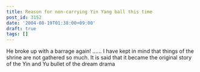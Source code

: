 ```yaml
---
title: Reason for non-carrying Yin Yang ball this time
post_id: 3152
date: '2004-08-19T01:38:00+09:00'
draft: true
tags: []
---
```


He broke up with a barrage again! ...... I have kept in mind that things of the shrine are not gathered so much. It is said that it became the original story of the Yin and Yu bullet of the dream drama
